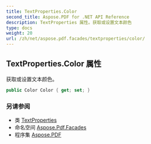 ```yaml
---
title: TextProperties.Color
second_title: Aspose.PDF for .NET API Reference
description: TextProperties 属性。获取或设置文本颜色
type: docs
weight: 20
url: /zh/net/aspose.pdf.facades/textproperties/color/
---
```

## TextProperties.Color 属性

获取或设置文本颜色。

```csharp
public Color Color { get; set; }
```

### 另请参阅

* 类 [TextProperties](../)
* 命名空间 [Aspose.Pdf.Facades](../../../aspose.pdf.facades/)
* 程序集 [Aspose.PDF](../../../)